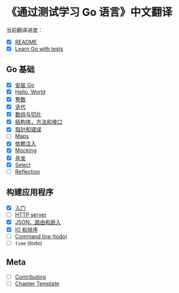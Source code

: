 # 《通过测试学习 Go 语言》中文翻译

当前翻译进度：

* [x] [README](README.md)
* [x] [Learn Go with tests](gb-readme.md)

## Go 基础

* [x] [安装 Go](install-go.md)
* [x] [Hello, World](hello-world.md)
* [x] [整数](integers.md)
* [x] [迭代](iteration.md)
* [x] [数组与切片](arrays-and-slices.md)
* [x] [结构体，方法和接口](structs-methods-and-interfaces.md)
* [x] [指针和错误](pointers-and-errors.md)
* [ ] [Maps](maps.md)
* [x] [依赖注入](dependency-injection.md)
* [x] [Mocking](mocking.md)
* [x] [并发](concurrency.md)
* [x] [Select](select.md)
* [ ] [Reflection](reflection.md)

## 构建应用程序

* [x] [入门](app-intro.md)
* [ ] [HTTP server](http-server.md)
* [x] [JSON，路由和嵌入](json.md)
* [x] [IO 和排序](io.md)
* [ ] [Command line (todo)](command-line.md)
* [ ] `time` (todo)

## Meta

* [ ] [Contributing](contributing.md)
* [ ] [Chapter Template](template.md)
